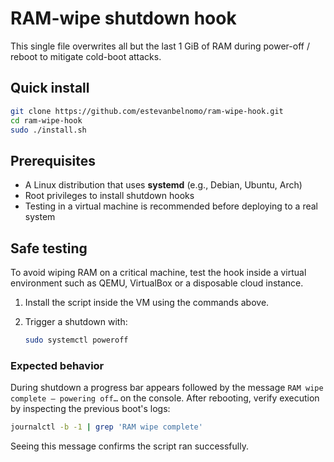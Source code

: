 # RAM-wipe shutdown hook

This single file overwrites all but the last 1 GiB of RAM during power-off /
reboot to mitigate cold-boot attacks.

## Quick install

```bash
git clone https://github.com/estevanbelnomo/ram-wipe-hook.git
cd ram-wipe-hook
sudo ./install.sh
```

## Prerequisites

- A Linux distribution that uses **systemd** (e.g., Debian, Ubuntu, Arch)
- Root privileges to install shutdown hooks
- Testing in a virtual machine is recommended before deploying to a real
  system

## Safe testing

To avoid wiping RAM on a critical machine, test the hook inside a virtual
environment such as QEMU, VirtualBox or a disposable cloud instance.

1. Install the script inside the VM using the commands above.
2. Trigger a shutdown with:

   ```bash
   sudo systemctl poweroff
   ```

### Expected behavior

During shutdown a progress bar appears followed by the message
`RAM wipe complete – powering off…` on the console. After rebooting,
verify execution by inspecting the previous boot's logs:

```bash
journalctl -b -1 | grep 'RAM wipe complete'
```

Seeing this message confirms the script ran successfully.
